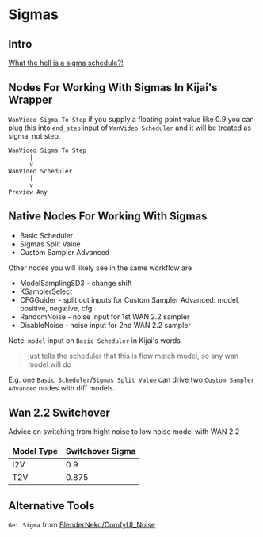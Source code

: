 # Sigmas

## Intro

[What the hell is a sigma schedule?!](https://www.youtube.com/watch?v=egn5dKPdlCk)

## Nodes For Working With Sigmas In Kijai's Wrapper

`WanVideo Sigma To Step` if you supply a floating point value like 0.9 you can plug this into `end_step` input of `WanVideo Scheduler` and it will be treated as sigma, not step.

```
WanVideo Sigma To Step
      |
      v
WanVideo Scheduler
      |
      v 
Preview Any
```

## Native Nodes For Working With Sigmas

* Basic Scheduler
* Sigmas Split Value
* Custom Sampler Advanced

Other nodes you will likely see in the same workflow are

* ModelSamplingSD3 - change shift
* KSamplerSelect
* CFGGuider - split out inputs for Custom Sampler Advanced: model, positive, negative, cfg
* RandomNoise - noise input for 1st WAN 2.2 sampler
* DisableNoise - noise input for 2nd WAN 2.2 sampler

Note: `model` input on `Basic Scheduler` in Kijai's words
> just tells the scheduler that this is flow match model, so any wan model will do

E.g. one `Basic Scheduler`/`Sigmas Split Value` can drive two `Custom Sampler Advanced` nodes with diff models.

## Wan 2.2 Switchover

Advice on switching from hight noise to low noise model with WAN 2.2

| Model Type | Switchover Sigma |
| :--- | :--- |
| I2V | 0.9 |
| T2V | 0.875 |

## Alternative Tools

`Get Sigma` from [BlenderNeko/ComfyUI_Noise](https://github.com/BlenderNeko/ComfyUI_Noise)